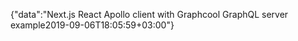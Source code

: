 {"data":"Next.js React Apollo client with Graphcool GraphQL server example2019-09-06T18:05:59+03:00"}

